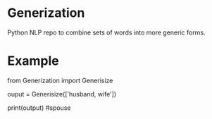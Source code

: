 # Generization
Python NLP repo to combine sets of words into more generic forms.

# Example
from Generization import Generisize

ouput = Generisize(['husband, wife'])

print(output) #spouse


